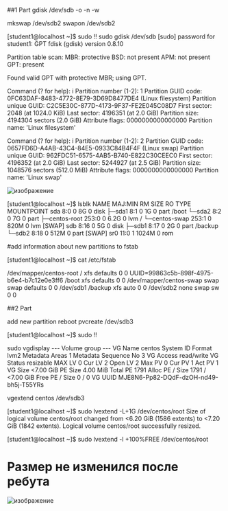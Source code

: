 ##1 Part
gdisk /dev/sdb
-o
-n
-w

mkswap /dev/sdb2
swapon /dev/sdb2

[student1@localhost ~]$ sudo !!
sudo gdisk /dev/sdb
[sudo] password for student1:
GPT fdisk (gdisk) version 0.8.10

Partition table scan:
  MBR: protective
  BSD: not present
  APM: not present
  GPT: present

Found valid GPT with protective MBR; using GPT.

Command (? for help): i
Partition number (1-2): 1
Partition GUID code: 0FC63DAF-8483-4772-8E79-3D69D8477DE4 (Linux filesystem)
Partition unique GUID: C2C5E30C-877D-4173-9F37-FE2E045C08D7
First sector: 2048 (at 1024.0 KiB)
Last sector: 4196351 (at 2.0 GiB)
Partition size: 4194304 sectors (2.0 GiB)
Attribute flags: 0000000000000000
Partition name: 'Linux filesystem'

Command (? for help): i
Partition number (1-2): 2
Partition GUID code: 0657FD6D-A4AB-43C4-84E5-0933C84B4F4F (Linux swap)
Partition unique GUID: 962FDC51-6575-4AB5-B740-E822C30CEEC0
First sector: 4196352 (at 2.0 GiB)
Last sector: 5244927 (at 2.5 GiB)
Partition size: 1048576 sectors (512.0 MiB)
Attribute flags: 0000000000000000
Partition name: 'Linux swap'


![изображение](https://user-images.githubusercontent.com/95036373/147752892-9b6ee5ba-659e-46c6-900a-777308d09be1.png)


[student1@localhost ~]$ lsblk
NAME            MAJ:MIN RM  SIZE RO TYPE MOUNTPOINT
sda               8:0    0    8G  0 disk
├─sda1            8:1    0    1G  0 part /boot
└─sda2            8:2    0    7G  0 part
  ├─centos-root 253:0    0  6.2G  0 lvm  /
  └─centos-swap 253:1    0  820M  0 lvm  [SWAP]
sdb               8:16   0    5G  0 disk
├─sdb1            8:17   0    2G  0 part /backup
└─sdb2            8:18   0  512M  0 part [SWAP]
sr0              11:0    1 1024M  0 rom

#add information about new partitions to fstab

[student1@localhost ~]$ cat /etc/fstab

/dev/mapper/centos-root /                       xfs     defaults        0 0
UUID=99863c5b-898f-4975-b6e4-b7c12e0e3ff6 /boot                   xfs     defaults        0 0
/dev/mapper/centos-swap swap                    swap    defaults        0 0
/dev/sdb1 /backup                               xfs     auto            0 0
/dev/sdb2 none                                  swap    sw              0 0


##2 Part

add new partition
reboot
pvcreate /dev/sdb3

[student1@localhost ~]$ sudo !!

sudo vgdisplay
  --- Volume group ---
  VG Name               centos
  System ID
  Format                lvm2
  Metadata Areas        1
  Metadata Sequence No  3
  VG Access             read/write
  VG Status             resizable
  MAX LV                0
  Cur LV                2
  Open LV               2
  Max PV                0
  Cur PV                1
  Act PV                1
  VG Size               <7.00 GiB
  PE Size               4.00 MiB
  Total PE              1791
  Alloc PE / Size       1791 / <7.00 GiB
  Free  PE / Size       0 / 0
  VG UUID               MJE8N6-Pp82-DQdF-dzOH-nd49-bh5j-T55YRs

vgextend centos /dev/sdb3

[student1@localhost ~]$ sudo lvextend -L+1G /dev/centos/root
  Size of logical volume centos/root changed from <6.20 GiB (1586 extents) to <7.20 GiB (1842 extents).
  Logical volume centos/root successfully resized.
  
[student1@localhost ~]$ sudo lvextend -l +100%FREE /dev/centos/root
# Размер не изменился после ребута
![изображение](https://user-images.githubusercontent.com/95036373/147752978-d056c39f-d779-4cf1-834a-676777393a57.png)
